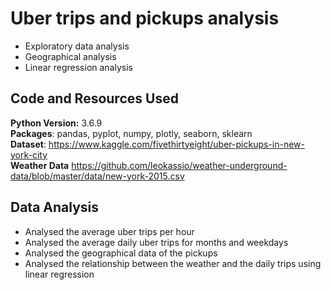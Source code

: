 # Uber trips and pickups analysis
* Exploratory data analysis
* Geographical analysis
* Linear regression analysis

## Code and Resources Used
**Python Version:** 3.6.9  
**Packages**: pandas, pyplot, numpy, plotly, seaborn, sklearn  
**Dataset**: https://www.kaggle.com/fivethirtyeight/uber-pickups-in-new-york-city   
**Weather Data** https://github.com/leokassio/weather-underground-data/blob/master/data/new-york-2015.csv

## Data Analysis
* Analysed the average uber trips per hour
* Analysed the average daily uber trips for months and weekdays
* Analysed the geographical data of the pickups
* Analysed the relationship between the weather and the daily trips using linear regression
